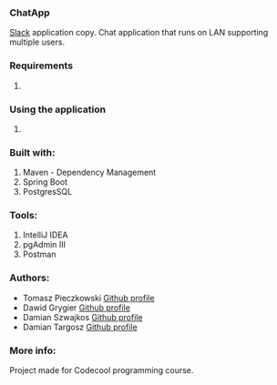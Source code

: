 ### ChatApp

  [Slack](https://slack.com/) application copy. Chat application that runs on LAN supporting multiple users.

### Requirements
1. 


  
### Using the application  
1. 

  
### Built with:
1. Maven - Dependency Management
2. Spring Boot
3. PostgresSQL

### Tools:
1. IntelliJ IDEA
2. pgAdmin III
3. Postman
  
### Authors: 
- Tomasz Pieczkowski [Github profile](https://github.com/Pieczkowski)
- Dawid Grygier [Github profile](https://github.com/cyan0505)
- Damian Szwajkos [Github profile](https://github.com/Szwajcii)
- Damian Targosz [Github profile](https://github.com/Polikkox)

### More info:

Project made for Codecool programming course.
